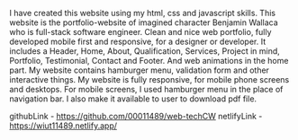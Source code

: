 I have created this website using my html, css and javascript skills. This website is the portfolio-website of imagined character Benjamin Wallaca who is full-stack software engineer. Clean and nice web portfolio, fully developed mobile first and responsive, for a designer or developer. It includes a Header, Home, About, Qualification, Services, Project in mind, Portfolio, Testimonial, Contact and Footer. And web animations in the home part. My website contains hamburger menu, validation form and other interactive things. My website is fully responsive, for mobile phone screens and desktops. For mobile screens, I used hamburger menu in the place of navigation bar. I also make it available to user to download pdf file.

githubLink - https://github.com/00011489/web-techCW
netlifyLink - https://wiut11489.netlify.app/
